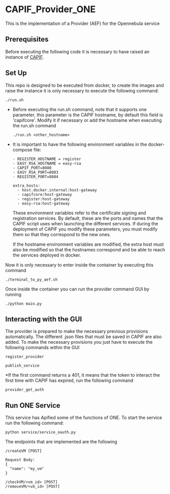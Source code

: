 # CAPIF_Provider_ONE

This is the implementation of a Provider (AEF) for the Opennebula service

## Prerequisites
Before executing the following code it is necessary to have raised an instance of [CAPIF](https://github.com/EVOLVED-5G/CAPIF_API_Services).

## Set Up
This repo is designed to be executed from docker, to create the images and raise the instance it is only necessary to execute the following command:
```
./run.sh

```

- Before executing the run.sh command, note that it supports one parameter, this parameter is the CAPIF hostname, by default this field is 'capifcore'. Modify it if necessary or add the hostname when executing the run.sh command

    ```
    ./run.sh <other_hostname>

    ```

- It is important to have the following environment variables in the docker-compose file:
    ```
   - REGISTER_HOSTNAME = register
   - EASY_RSA_HOSTNAME = easy-rsa
   - CAPIF_PORT=8080
   - EASY_RSA_PORT=8083
   - REGISTER_PORT=8084

   extra_hosts:
      - host.docker.internal:host-gateway
      - capifcore:host-gateway
      - register:host-gateway
      - easy-rsa:host-gateway

    ```
    These environment variables refer to the certificate signing and registration services. By default, these are the ports and names that the CAPIF script uses when launching the different services. If during the deployment of CAPIF you modify these parameters, you must modify them so that they correspond to the new ones.

    If the hostname environment variables are modified, the extra host must also be modified so that the hostnames correspond and be able to reach the services deployed in docker.

Now it is only necessary to enter inside the container by executing this command



```
./terminal_to_py_aef.sh

```

Once inside the container you can run the provider command GUI by running

```
./python main.py

```

## Interacting with the GUI
The provider is prepared to make the necessary previous provisions automatically.
The different .json files that must be saved in CAPIF are also added. To make the necessary provisions you just have to execute the following commands within the GUI

```
register_provider

```

```
publish_service

```
*If the first command returns a 401, it means that the token to interact the first time with CAPIF has expired, run the following command

```
provider_get_auth

```

## Run ONE Service

This service has Apified some of the functions of ONE. To start the service run the following command:

```
python service/service_oauth.py

```

The endpoints that are implemented are the following

```
/createVM [POST]

Request Body:
{
  "name": "my_vm"
}

/checkVM/<vm_id> [POST]
/removeVM/<vm_id> [POST]

```
